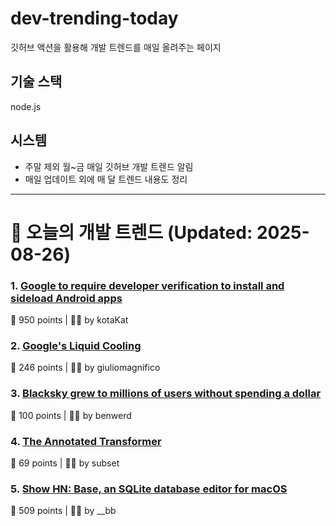 # dev-trending-today
깃허브 액션을 활용해 개발 트렌드를 매일 올려주는 페이지

## 기술 스택
node.js
## 시스템
- 주말 제외 월~금 매일 깃허브 개발 트렌드 알림
- 매일 업데이트 외에 매 달 트렌드 내용도 정리
---

# 📰 오늘의 개발 트렌드 (Updated: 2025-08-26)

### 1. [Google to require developer verification to install and sideload Android apps](https://9to5google.com/2025/08/25/android-apps-developer-verification/)
💬 950 points | 🧑‍💻 by kotaKat

### 2. [Google's Liquid Cooling](https://chipsandcheese.com/p/googles-liquid-cooling-at-hot-chips)
💬 246 points | 🧑‍💻 by giuliomagnifico

### 3. [Blacksky grew to millions of users without spending a dollar](https://newpublic.substack.com/p/how-blacksky-grew-to-millions-of)
💬 100 points | 🧑‍💻 by benwerd

### 4. [The Annotated Transformer](https://nlp.seas.harvard.edu/annotated-transformer/)
💬 69 points | 🧑‍💻 by subset

### 5. [Show HN: Base, an SQLite database editor for macOS](https://menial.co.uk/base/)
💬 509 points | 🧑‍💻 by __bb

